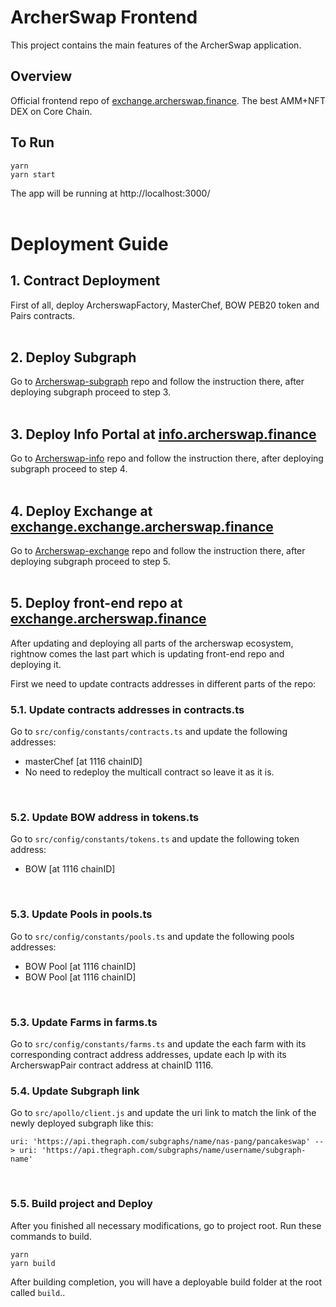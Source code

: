 # ArcherSwap Frontend

This project contains the main features of the ArcherSwap application.


## Overview

Official frontend repo of [exchange.archerswap.finance](https://archerswap.finance). The best AMM+NFT DEX on Core Chain.


## To Run

```
yarn
yarn start
```

The app will be running at http://localhost:3000/
<br/><br/>

# Deployment Guide


## 1. Contract Deployment

First of all, deploy ArcherswapFactory, MasterChef, BOW PEB20 token and Pairs contracts.
<br/><br/>


## 2. Deploy Subgraph

Go to [Archerswap-subgraph](https://github.com/Smart-Cookie-Group/archerswap-subgraph) repo and follow the instruction there, after deploying subgraph proceed to step 3.
<br/><br/>

## 3. Deploy Info Portal at [info.archerswap.finance](https://info.archerswap.finance)

Go to [Archerswap-info](https://github.com/Smart-Cookie-Group/archerswap-info) repo and follow the instruction there, after deploying subgraph proceed to step 4.
<br/><br/>

## 4. Deploy Exchange at [exchange.exchange.archerswap.finance](http://exchange.exchange.archerswap.finance/)

Go to [Archerswap-exchange](https://github.com/Smart-Cookie-Group/archerswap-exchange) repo and follow the instruction there, after deploying subgraph proceed to step 5.
<br/><br/>

## 5. Deploy front-end repo at [exchange.archerswap.finance](https://exchange.archerswap.finance)
After updating and deploying all parts of the archerswap ecosystem, rightnow comes the last part which is updating front-end repo and deploying it.

First we need to update contracts addresses in different parts of the repo:
<br/>

### 5.1. Update contracts addresses in contracts.ts
Go to ``` src/config/constants/contracts.ts ``` and update the following addresses:
- masterChef [at 1116 chainID]
- No need to redeploy the multicall contract so leave it as it is.
<br/>

### 5.2. Update BOW address in tokens.ts
Go to ``` src/config/constants/tokens.ts ``` and update the following token address:
- BOW [at 1116 chainID]
<br/>

### 5.3. Update Pools in pools.ts
Go to ``` src/config/constants/pools.ts ``` and update the following pools addresses:
- BOW Pool [at 1116 chainID]
- BOW Pool [at 1116 chainID]
<br/>

### 5.3. Update Farms in farms.ts
Go to ``` src/config/constants/farms.ts ``` and update the each farm with its corresponding contract address addresses, update each lp with its ArcherswapPair contract address at chainID 1116.
<br/>

### 5.4. Update Subgraph link
Go to ``` src/apollo/client.js ``` and update the uri link to match the link of the newly deployed subgraph like this:
```
uri: 'https://api.thegraph.com/subgraphs/name/nas-pang/pancakeswap' --> uri: 'https://api.thegraph.com/subgraphs/name/username/subgraph-name'
```
<br/>

### 5.5. Build project and Deploy
After you finished all necessary modifications, go to project root. Run these commands to build.
``` 
yarn 
yarn build
```

After building completion, you will have a deployable build folder at the root called ``` build ```..
<br/>






